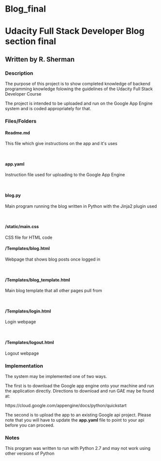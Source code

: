 # Blog_final

<h1>Udacity Full Stack Developer Blog section final</h1>
<h2>Written by R. Sherman</h2>


<h3>Description</h3>
<p>The purpose of this project is to show completed knowledge of backend programming knowledge folowing the guidelines of the Udacity Full Stack Developer Course</p>
<p>The project is intended to be uploaded and run on the Google App Engine system and is coded appropriately for that.</p>

<h3>Files/Folders</h3>
<h4>Readme.md</h4>
<p>This file which give instructions on the app and it's uses</p>
<br>
<h4>app.yaml</h4>
<p>Instruction file used for uploading to the Google App Engine</p>
<br>
<h4>blog.py</h4>
<p>Main program running the blog written in Python with the Jinja2 plugin used</p>
<br>
<h4>/static/main.css</h4>
<p>CSS file for HTML code
<br>
<h4>/Templates/blog.html</h4>
<p>Webpage that shows blog posts once logged in</p>
<br>
<h4>/Templates/blog_template.html</h4>
<p>Main blog template that all other pages pull from</p>
<br>
<h4>/Templates/login.html</h4>
<p>Login webpage</p>
<br>
<h4>/Templates/logout.html</h4>
<p>Logout webpage</p>


<h3>Implementation</h3>
<p>The system may be implemented one of two ways.</p>
<p>The first is to download the Google app engine onto your machine and run the application directly.  Directions to download and run GAE may be found at:</p>
https://cloud.google.com/appengine/docs/python/quickstart
<p>The second is to upload the app to an existing Google api project.  Please note that you will have to update the <b>app.yaml</b> file to point to your api before you can proceed.

<h3>Notes</h3>
<p>This program was written to run with Python 2.7 and may not work using other versions of Python</p>
